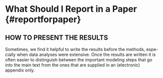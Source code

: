 
# What Should I Report in a Paper {#reportforpaper}


## HOW TO PRESENT THE RESULTS
Sometimes, we find it helpful to write the results before the methods, espe- cially when data analyses were extensive. Once the results are written it is often easier to distinguish between the important modeling steps that go into the main text from the ones that are supplied in an (electronic) appendix only.

